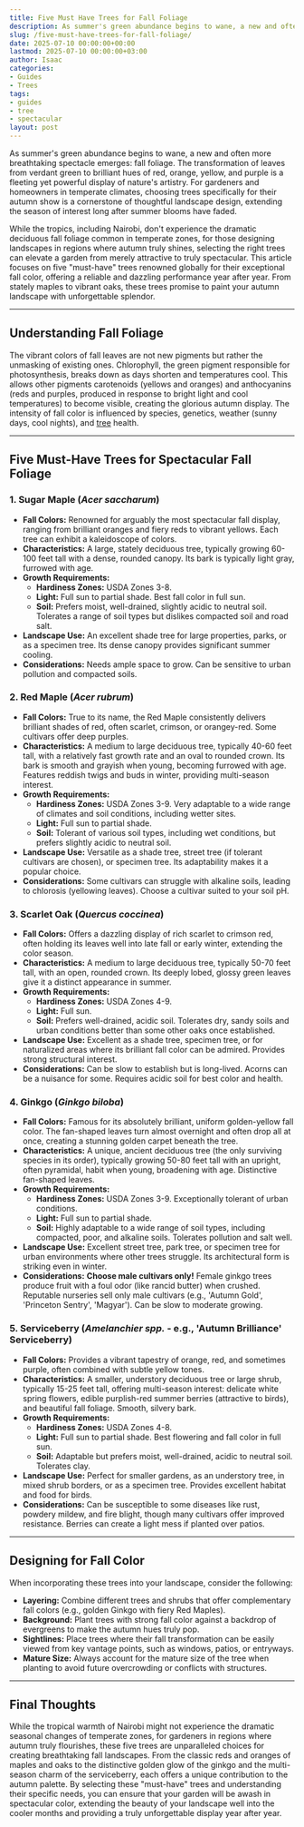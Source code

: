 ```yaml
---
title: Five Must Have Trees for Fall Foliage
description: As summer's green abundance begins to wane, a new and often more breathtaking spectacle emerges fall foliage. The transformation of leaves from verdant green...
slug: /five-must-have-trees-for-fall-foliage/
date: 2025-07-10 00:00:00+00:00
lastmod: 2025-07-10 00:00:00+03:00
author: Isaac
categories:
- Guides
- Trees
tags:
- guides
- tree
- spectacular
layout: post
---
```

As summer's green abundance begins to wane, a new and often more breathtaking spectacle emerges: fall foliage. The transformation of leaves from verdant green to brilliant hues of red, orange, yellow, and purple is a fleeting yet powerful display of nature's artistry. For gardeners and homeowners in temperate climates, choosing trees specifically for their autumn show is a cornerstone of thoughtful landscape design, extending the season of interest long after summer blooms have faded.

While the tropics, including Nairobi, don't experience the dramatic deciduous fall foliage common in temperate zones, for those designing landscapes in regions where autumn truly shines, selecting the right trees can elevate a garden from merely attractive to truly spectacular. This article focuses on five "must-have" trees renowned globally for their exceptional fall color, offering a reliable and dazzling performance year after year. From stately maples to vibrant oaks, these trees promise to paint your autumn landscape with unforgettable splendor.

---

## Understanding Fall Foliage

The vibrant colors of fall leaves are not new pigments but rather the unmasking of existing ones. Chlorophyll, the green pigment responsible for photosynthesis, breaks down as days shorten and temperatures cool. This allows other pigments  carotenoids (yellows and oranges) and anthocyanins (reds and purples, produced in response to bright light and cool temperatures)  to become visible, creating the glorious autumn display. The intensity of fall color is influenced by species, genetics, weather (sunny days, cool nights), and [tree](https://pestpolicy.com/10-trees-to-grow-in-containers/) health.

---

## Five Must-Have Trees for Spectacular Fall Foliage

### 1. Sugar Maple (*Acer saccharum*)

* **Fall Colors:** Renowned for arguably the most spectacular fall display, ranging from brilliant oranges and fiery reds to vibrant yellows. Each tree can exhibit a kaleidoscope of colors.
* **Characteristics:** A large, stately deciduous tree, typically growing 60-100 feet tall with a dense, rounded canopy. Its bark is typically light gray, furrowed with age.
* **Growth Requirements:**
    * **Hardiness Zones:** USDA Zones 3-8.
    * **Light:** Full sun to partial shade. Best fall color in full sun.
    * **Soil:** Prefers moist, well-drained, slightly acidic to neutral soil. Tolerates a range of soil types but dislikes compacted soil and road salt.
* **Landscape Use:** An excellent shade tree for large properties, parks, or as a specimen tree. Its dense canopy provides significant summer cooling.
* **Considerations:** Needs ample space to grow. Can be sensitive to urban pollution and compacted soils.

### 2. Red Maple (*Acer rubrum*)

* **Fall Colors:** True to its name, the Red Maple consistently delivers brilliant shades of red, often scarlet, crimson, or orangey-red. Some cultivars offer deep purples.
* **Characteristics:** A medium to large deciduous tree, typically 40-60 feet tall, with a relatively fast growth rate and an oval to rounded crown. Its bark is smooth and grayish when young, becoming furrowed with age. Features reddish twigs and buds in winter, providing multi-season interest.
* **Growth Requirements:**
    * **Hardiness Zones:** USDA Zones 3-9. Very adaptable to a wide range of climates and soil conditions, including wetter sites.
    * **Light:** Full sun to partial shade.
    * **Soil:** Tolerant of various soil types, including wet conditions, but prefers slightly acidic to neutral soil.
* **Landscape Use:** Versatile as a shade tree, street tree (if tolerant cultivars are chosen), or specimen tree. Its adaptability makes it a popular choice.
* **Considerations:** Some cultivars can struggle with alkaline soils, leading to chlorosis (yellowing leaves). Choose a cultivar suited to your soil pH.

### 3. Scarlet Oak (*Quercus coccinea*)

* **Fall Colors:** Offers a dazzling display of rich scarlet to crimson red, often holding its leaves well into late fall or early winter, extending the color season.
* **Characteristics:** A medium to large deciduous tree, typically 50-70 feet tall, with an open, rounded crown. Its deeply lobed, glossy green leaves give it a distinct appearance in summer.
* **Growth Requirements:**
    * **Hardiness Zones:** USDA Zones 4-9.
    * **Light:** Full sun.
    * **Soil:** Prefers well-drained, acidic soil. Tolerates dry, sandy soils and urban conditions better than some other oaks once established.
* **Landscape Use:** Excellent as a shade tree, specimen tree, or for naturalized areas where its brilliant fall color can be admired. Provides strong structural interest.
* **Considerations:** Can be slow to establish but is long-lived. Acorns can be a nuisance for some. Requires acidic soil for best color and health.

### 4. Ginkgo (*Ginkgo biloba*)

* **Fall Colors:** Famous for its absolutely brilliant, uniform golden-yellow fall color. The fan-shaped leaves turn almost overnight and often drop all at once, creating a stunning golden carpet beneath the tree.
* **Characteristics:** A unique, ancient deciduous tree (the only surviving species in its order), typically growing 50-80 feet tall with an upright, often pyramidal, habit when young, broadening with age. Distinctive fan-shaped leaves.
* **Growth Requirements:**
    * **Hardiness Zones:** USDA Zones 3-9. Exceptionally tolerant of urban conditions.
    * **Light:** Full sun to partial shade.
    * **Soil:** Highly adaptable to a wide range of soil types, including compacted, poor, and alkaline soils. Tolerates pollution and salt well.
* **Landscape Use:** Excellent street tree, park tree, or specimen tree for urban environments where other trees struggle. Its architectural form is striking even in winter.
* **Considerations:** **Choose male cultivars only!** Female ginkgo trees produce fruit with a foul odor (like rancid butter) when crushed. Reputable nurseries sell only male cultivars (e.g., 'Autumn Gold', 'Princeton Sentry', 'Magyar'). Can be slow to moderate growing.

### 5. Serviceberry (*Amelanchier spp.* - e.g., 'Autumn Brilliance' Serviceberry)

* **Fall Colors:** Provides a vibrant tapestry of orange, red, and sometimes purple, often combined with subtle yellow tones.
* **Characteristics:** A smaller, understory deciduous tree or large shrub, typically 15-25 feet tall, offering multi-season interest: delicate white spring flowers, edible purplish-red summer berries (attractive to birds), and beautiful fall foliage. Smooth, silvery bark.
* **Growth Requirements:**
    * **Hardiness Zones:** USDA Zones 4-8.
    * **Light:** Full sun to partial shade. Best flowering and fall color in full sun.
    * **Soil:** Adaptable but prefers moist, well-drained, acidic to neutral soil. Tolerates clay.
* **Landscape Use:** Perfect for smaller gardens, as an understory tree, in mixed shrub borders, or as a specimen tree. Provides excellent habitat and food for birds.
* **Considerations:** Can be susceptible to some diseases like rust, powdery mildew, and fire blight, though many cultivars offer improved resistance. Berries can create a light mess if planted over patios.

---

## Designing for Fall Color

When incorporating these trees into your landscape, consider the following:

* **Layering:** Combine different trees and shrubs that offer complementary fall colors (e.g., golden Ginkgo with fiery Red Maples).
* **Background:** Plant trees with strong fall color against a backdrop of evergreens to make the autumn hues truly pop.
* **Sightlines:** Place trees where their fall transformation can be easily viewed from key vantage points, such as windows, patios, or entryways.
* **Mature Size:** Always account for the mature size of the tree when planting to avoid future overcrowding or conflicts with structures.

---

## Final Thoughts

While the tropical warmth of Nairobi might not experience the dramatic seasonal changes of temperate zones, for gardeners in regions where autumn truly flourishes, these five trees are unparalleled choices for creating breathtaking fall landscapes. From the classic reds and oranges of maples and oaks to the distinctive golden glow of the ginkgo and the multi-season charm of the serviceberry, each offers a unique contribution to the autumn palette. By selecting these "must-have" trees and understanding their specific needs, you can ensure that your garden will be awash in spectacular color, extending the beauty of your landscape well into the cooler months and providing a truly unforgettable display year after year.